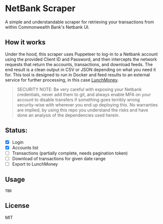 # NetBank Scraper

A simple and understandable scraper for retrieving your transactions from within Commonwealth Bank's Netbank UI.

## How it works

Under the hood, this scraper uses Puppeteer to log-in to a Netbank account using the provided Client ID and Password, and then intercepts the network requests that return the accounts, transactions, and download feeds. The end result is a clean output in CSV or JSON depending on what you need it for. This tool is designed to run in Docker and feed results to an external service for further processing, in this case [LunchMoney](https://lunchmoney.app/).

> SECURITY NOTE: Be very careful with exposing your Netbank credentials, never add them to git, and always enable MFA on your account to disable transfers if something goes terribly wrong security-wise with wherever you end up deploying this.
> No warranties are implied, by using this repo you understand the risks and have done an analysis of the dependencies used herein.

## Status:

- [x] Login
- [x] Accounts list
- [ ] Transactions (partially complete, needs pagination token)
- [ ] Download of transactions for given date range
- [ ] Export to LunchMoney

## Usage

```shell
TBD

```

## License

MIT
